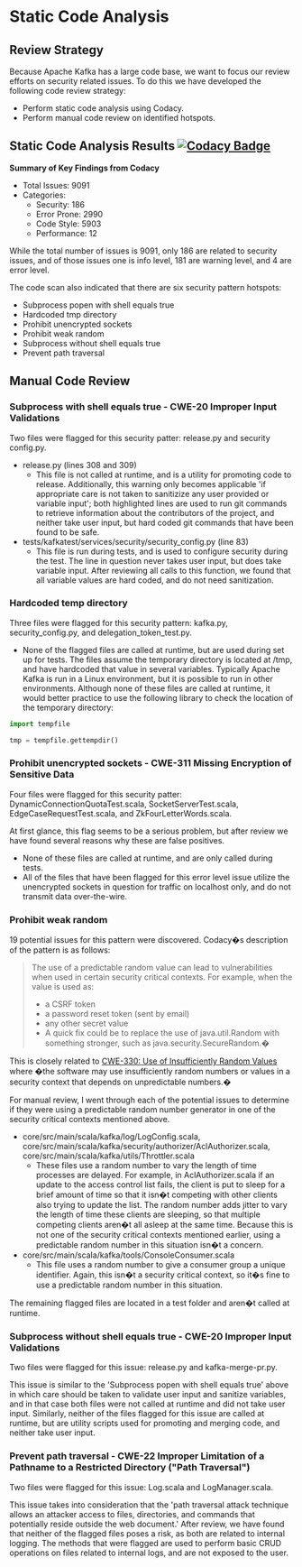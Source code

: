 # Static Code Analysis

## Review Strategy
Because Apache Kafka has a large code base, we want to focus our review efforts on security related issues. To do this we have developed the following code review strategy:
* Perform static code analysis using Codacy.
* Perform manual code review on identified hotspots.

## Static Code Analysis Results [![Codacy Badge](https://api.codacy.com/project/badge/Grade/7d7ae59298434e099ba793a26e5b5c8d)](https://www.codacy.com/manual/isxbot/kafka?utm_source=github.com&amp;utm_medium=referral&amp;utm_content=isxbot/kafka&amp;utm_campaign=Badge_Grade)

**Summary of Key Findings from Codacy**
* Total Issues: 9091
* Categories:
  * Security: 186
  * Error Prone: 2990
  * Code Style: 5903
  * Performance: 12

While the total number of issues is 9091, only 186 are related to security issues, and of those issues one is info level, 181 are warning level, and 4 are error level.

The code scan also indicated that there are six security pattern hotspots:
* Subprocess popen with shell equals true
* Hardcoded tmp directory
* Prohibit unencrypted sockets
* Prohibit weak random
* Subprocess without shell equals true
* Prevent path traversal

## Manual Code Review
### Subprocess with shell equals true - CWE-20 Improper Input Validations
Two files were flagged for this security patter: release.py and security config.py.

* release.py (lines 308 and 309)
  * This file is not called at runtime, and is a utility for promoting code to release. Additionally, this warning only becomes applicable 'if appropriate care is not taken to sanitizize any user provided or variable input'; both highlighted lines are used to run git commands to retrieve information about the contributors of the project, and neither take user input, but hard coded git commands that have been found to be safe.
* tests/kafkatest/services/security/security_config.py (line 83)
  * This file is run during tests, and is used to configure security during the test. The line in question never takes user input, but does take variable input. After reviewing all calls to this function, we found that all variable values are hard coded, and do not need sanitization.

### Hardcoded temp directory
Three files were flagged for this security pattern: kafka.py, security_config.py, and delegation_token_test.py.

* None of the flagged files are called at runtime, but are used during set up for tests. The files assume the temporary directory is located at /tmp, and have hardcoded that value in several variables. Typically Apache Kafka is run in a Linux environment, but it is possible to run in other environments. Although none of these files are called at runtime, it would better practice to use the following library to check the location of the temporary directory:

```python
import tempfile

tmp = tempfile.gettempdir()
```
### Prohibit unencrypted sockets - CWE-311 Missing Encryption of Sensitive Data
Four files were flagged for this security patter: DynamicConnectionQuotaTest.scala, SocketServerTest.scala, EdgeCaseRequestTest.scala, and ZkFourLetterWords.scala.

At first glance, this flag seems to be a serious problem, but after review we have found several reasons why these are false positives.
* None of these files are called at runtime, and are only called during tests.
* All of the files that have been flagged for this error level issue utilize the unencrypted sockets in question for traffic on localhost only, and do not transmit data over-the-wire.

### Prohibit weak random
19 potential issues for this pattern were discovered. Codacy�s description of the pattern is as follows:

>The use of a predictable random value can lead to vulnerabilities when used in certain security critical contexts. For example, when the value is used as:
>* a CSRF token
>* a password reset token (sent by email)
>* any other secret value
>* A quick fix could be to replace the use of java.util.Random with something stronger, such as java.security.SecureRandom.�

This is closely related to [CWE-330: Use of Insufficiently Random Values](https://cwe.mitre.org/data/definitions/330.html) where �the software may use insufficiently random numbers or values in a security context that depends on unpredictable numbers.�

For manual review, I went through each of the potential issues to determine if they were using a predictable random number generator in one of the security critical contexts mentioned above.

* core/src/main/scala/kafka/log/LogConfig.scala, core/src/main/scala/kafka/security/authorizer/AclAuthorizer.scala, core/src/main/scala/kafka/utils/Throttler.scala
	* These files use a random number to vary the length of time processes are delayed. For example, in AclAuthorizer.scala if an update to the access control list fails, the client is put to sleep for a brief amount of time so that it isn�t competing with other clients also trying to update the list. The random number adds jitter to vary the length of time these clients are sleeping, so that multiple competing clients aren�t all asleep at the same time. Because this is not one of the security critical contexts mentioned earlier, using a predictable random number in this situation isn�t a concern.
* core/src/main/scala/kafka/tools/ConsoleConsumer.scala
	* This file uses a random number to give a consumer group a unique identifier. Again, this isn�t a security critical context, so it�s fine to use a predictable random number in this situation.

The remaining flagged files are located in a test folder and aren�t called at runtime.

### Subprocess without shell equals true - CWE-20 Improper Input Validations
Two files were flagged for this issue: release.py and kafka-merge-pr.py.

This issue is similar to the 'Subprocess popen with shell equals true' above in which care should be taken to validate user input and sanitize variables, and in that case both files were not called at runtime and did not take user input. Similarly, neither of the files flagged for this issue are called at runtime, but are utility scripts used for promoting and merging code, and neither take user input.

### Prevent path traversal - CWE-22 Improper Limitation of a Pathname to a Restricted Directory ("Path Traversal")
Two files were flagged for this issue: Log.scala and LogManager.scala.

This issue takes into consideration that the 'path traversal attack technique allows an attacker access to files, directories, and commands that potentially reside outside the web document.' After review, we have found that neither of the flagged files poses a risk, as both are related to internal logging. The methods that were flagged are used to perform basic CRUD operations on files related to internal logs, and are not exposed to the user.
